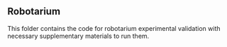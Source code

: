 ## Robotarium
This folder contains the code for robotarium experimental validation with necessary supplementary materials to run them.
